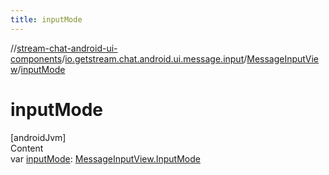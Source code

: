 ```yaml
---
title: inputMode
---
```

//[stream-chat-android-ui-components](../../../index.md)/[io.getstream.chat.android.ui.message.input](../index.md)/[MessageInputView](index.md)/[inputMode](inputMode.md)



# inputMode  
[androidJvm]  
Content  
var [inputMode](inputMode.md): [MessageInputView.InputMode](InputMode/index.md)  



